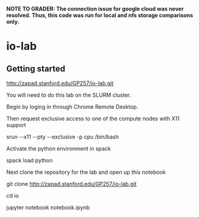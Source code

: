 **NOTE TO GRADER: The connection issue for google cloud was never resolved. Thus, this code was run for local and nfs storage comparisons only.**
# io-lab



## Getting started


http://zapad.stanford.edu/GP257/io-lab.git


You will need to do this lab on the SLURM cluster. 


Begin by loging in through Chrome Remote Desktop. 

Then request exclusive access to one of the compute nodes with X11 support

srun  --x11 --pty --exclusive  -p cpu  /bin/bash 

Activate the python environment in spack 

spack load python

Next clone the repository for the lab and open up this notebook


git clone http://zapad.stanford.edu/GP257/io-lab.git

cd io

jupyter notebook notebook.ipynb
